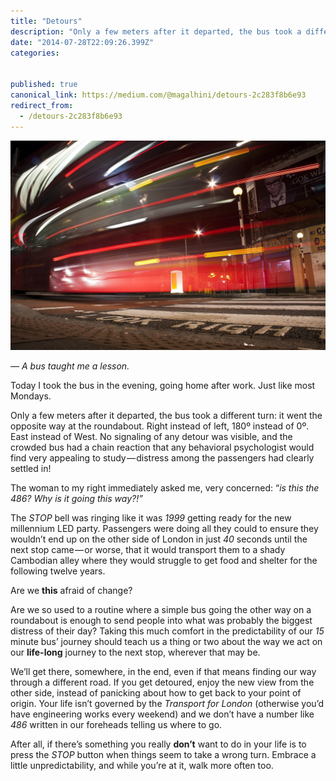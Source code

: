 ```yaml
---
title: "Detours"
description: "Only a few meters after it departed, the bus took a different turn: it went the opposite way at the roundabout. Right instead of left, 180º instead of 0º. East instead of West. No signaling of any…"
date: "2014-07-28T22:09:26.399Z"
categories: 


published: true
canonical_link: https://medium.com/@magalhini/detours-2c283f8b6e93
redirect_from:
  - /detours-2c283f8b6e93
---
```


![](./asset-1.jpeg)

_— A bus taught me a lesson._

Today I took the bus in the evening, going home after work. Just like most Mondays.

Only a few meters after it departed, the bus took a different turn: it went the opposite way at the roundabout. Right instead of left, 180º instead of 0º. East instead of West. No signaling of any detour was visible, and the crowded bus had a chain reaction that any behavioral psychologist would find very appealing to study — distress among the passengers had clearly settled in!

The woman to my right immediately asked me, very concerned: “_is this the 486? Why is it going this way?!”_

The _STOP_ bell was ringing like it was _1999_ getting ready for the new millennium LED party. Passengers were doing all they could to ensure they wouldn’t end up on the other side of London in just _40_ seconds until the next stop came — or worse, that it would transport them to a shady Cambodian alley where they would struggle to get food and shelter for the following twelve years.

Are we **this** afraid of change?

Are we so used to a routine where a simple bus going the other way on a roundabout is enough to send people into what was probably the biggest distress of their day? Taking this much comfort in the predictability of our _15_ minute bus’ journey should teach us a thing or two about the way we act on our **life-long** journey to the next stop, wherever that may be.

We’ll get there, somewhere, in the end, even if that means finding our way through a different road. If you get detoured, enjoy the new view from the other side, instead of panicking about how to get back to your point of origin. Your life isn’t governed by the _Transport for London_ (otherwise you’d have engineering works every weekend) and we don’t have a number like _486_ written in our foreheads telling us where to go.

After all, if there’s something you really **don’t** want to do in your life is to press the _STOP_ button when things seem to take a wrong turn. Embrace a little unpredictability, and while you’re at it, walk more often too.
